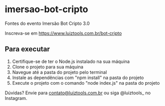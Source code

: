 # imersao-bot-cripto
Fontes do evento Imersão Bot Cripto 3.0

Inscreva-se em https://www.luiztools.com.br/bot-cripto

## Para executar

1. Certifique-se de ter o Node.js instalado na sua máquina
2. Clone o projeto para sua máquina
3. Navegue até a pasta do projeto pelo terminal
4. Instale as dependências com "npm install" na pasta do projeto
5. Execute o projeto com o comando "node index.js" na pasta do projeto

Dúvidas? Envie para contato@luiztools.com.br ou siga @luiztools_ no Instagram.